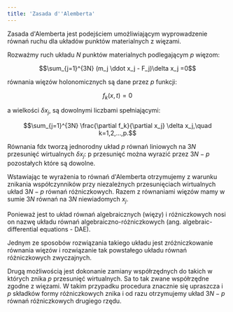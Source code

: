 ```yaml
---
title: 'Zasada d''Alemberta'
---
```


Zasada d'Alemberta jest podejściem umożliwiającym wyprowadzenie równań
ruchu dla układów punktów materialnych z więzami.

Rozważmy ruch układu $N$ punktów materialnych podlegającym $p$ więzom:

$$\sum_{j=1}^{3N} (m_j \ddot x_j - F_j)\delta x_j =0$$

równania więzów holonomicznych są dane przez $p$ funkcji:

$$f_k(x, t) = 0$$

a wielkości $\delta x_j$, są dowolnymi liczbami spełniającymi:

$$\sum_{j=1}^{3N} \frac{\partial f_k}{\partial x_j} \delta x_j,\quad k=1,2,...,p.$$

Równania fdx tworzą jednorodny układ $p$ równań liniowych na $3N$
przesunięć wirtualnych $\delta x_j$: p przesunięć można wyrazić przez
$3N-p$ pozostałych które są dowolne.

Wstawiając te wyrażenia to równań d'Alemberta otrzymujemy z warunku
znikania współczynników przy niezależnych przesunięciach wirtualnych
układ $3N-p$ równań różniczkowych. Razem z równaniami więzów mamy w
sumie $3N$ równań na $3N$ niewiadomych $x_j$.

Ponieważ jest to układ równań algebraicznych (więzy) i różniczkowych
nosi on nazwę układu równań algebraiczno-różniczkowych (ang.
algebraic-differential equations - DAE).

Jednym ze sposobów rozwiązania takiego układu jest zróżniczkowanie
równania więzów i rozwiązanie tak powstałego układu równań różniczkowych
zwyczajnych.

Drugą możliwością jest dokonanie zamiany współrzędnych do takich w
których znika $p$ przesunięć wirtualnych. Sa to tak zwane współrzędne
zgodne z więzami. W takim przypadku procedura znacznie się upraszcza i
$p$ składków formy różniczkowych znika i od razu otrzymujemy układ
$3N-p$ równań różniczkowych drugiego rzędu.
